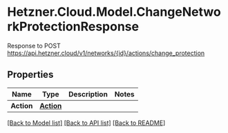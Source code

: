 # Hetzner.Cloud.Model.ChangeNetworkProtectionResponse
Response to POST https://api.hetzner.cloud/v1/networks/{id}/actions/change_protection

## Properties

Name | Type | Description | Notes
------------ | ------------- | ------------- | -------------
**Action** | [**Action**](Action.md) |  | 

[[Back to Model list]](../../README.md#documentation-for-models) [[Back to API list]](../../README.md#documentation-for-api-endpoints) [[Back to README]](../../README.md)

